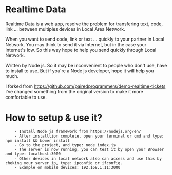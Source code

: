 # Realtime Data

Realtime Data is a web app, resolve the problem for transfering text, code, link ... between multiples devices in Local Area Network.

When you want to send code, link or text ... quickly to your partner in Local Network. You may think to send it via Internet, but in the case your Internet's low. So this way hope to help you send quickly through Local Network.

Written by Node js. So it may be inconvenient to people who don't use, have to install to use. But if you're a Node js developer, hope it will help you much.

I forked from https://github.com/pairedprogrammers/demo-realtime-tickets I’ve changed something from the original version to make it more comfortable to use.


# How to setup & use it?
```
    - Install Node js framework from https://nodejs.org/en/
    - After installtion complete, open your terminal or cmd and type: npm install && bower install
    - Go to the project, and type: node index.js
    - The server is now running, you can test it by open your Browser and type: localhost:3000
    - Other devices in local network also can access and use this by cheking your server ip, type: ipconfig or ifconfig.
    - Example on mobile devices: 192.168.1.11:3000

```
    
